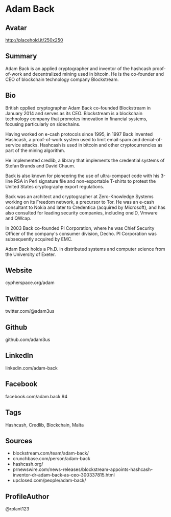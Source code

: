 # Adam Back

## Avatar
http://placehold.it/250x250

## Summary
Adam Back is an applied cryptographer and inventor of the hashcash proof-of-work and decentralized mining used in bitcoin. He is the co-founder and CEO of blockchain technology company Blockstream.

## Bio
British cpplied cryptographer Adam Back co-founded Blockstream in January 2014 and serves as its CEO. Blockstream is a blockchain technology company that promotes innovation in financial systems, focusing particularly on sidechains. 

Having worked on e-cash protocols since 1995, in 1997 Back invented Hashcash, a proof-of-work system used to limit email spam and denial-of-service attacks. Hashcash is used in bitcoin and other cryptocurrencies as part of the mining algorithm.

He implemented credlib, a library that implements the credential systems of Stefan Brands and David Chaum. 

Back is also known for pioneering the use of ultra-compact code with his 3-line RSA in Perl signature file and non-exportable T-shirts to protest the United States cryptography export regulations.

Back was an architect and cryptographer at Zero-Knowledge Systems working on its Freedom network, a precursor to Tor. He was an e-cash consultant to Nokia and later to Credentica (acquired by Microsoft), and has also consulted for leading security companies, including oneID, Vmware and QWcap. 

In 2003 Back co-founded PI Corporation, where he was Chief Security Officer of the company's consumer division, Decho. PI Corporation was subsequently acquired by EMC.

Adam Back holds a Ph.D. in distributed systems and computer science from the University of Exeter.

## Website
cypherspace.org/adam

## Twitter
twitter.com/@adam3us

## Github
github.com/adam3us

## LinkedIn
linkedin.com/adam-back

## Facebook
facebook.com/adam.back.94

## Tags
Hashcash, Credlib, Blockchain, Malta

## Sources
- blockstream.com/team/adam-back/ 
- crunchbase.com/person/adam-back
- hashcash.org/
- prnewswire.com/news-releases/blockstream-appoints-hashcash-inventor-dr-adam-back-as-ceo-300337815.html 
- upclosed.com/people/adam-back/ 

## ProfileAuthor
@rplant123

